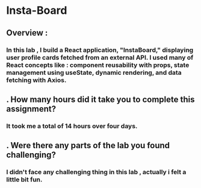 # Insta-Board

## Overview :

### In this lab , I build a React application, "InstaBoard," displaying user profile cards fetched from an external API. I used many of React concepts like : component reusability with props, state management using useState, dynamic rendering, and data fetching with Axios.

## . How many hours did it take you to complete this assignment?

### It took me a total of 14 hours over four days.

## . Were there any parts of the lab you found challenging?

### I didn't face any challenging thing in this lab , actually i felt a little bit fun.